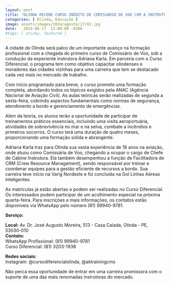 ```yaml
---
layout: post
title: "OLINDA RECEBE CURSO INÉDITO DE COMISSÁRIO DE VOO COM A INSTRUTORA ADRIANA KARLA"
categories: [ Olinda, Educação ]
image: assets/images/2024/agosto/17/02.jpg
date:   2024-08-17  13:00:00 -0300
#tags: [ sticky, featured ]
---
```

A cidade de Olinda será palco de um importante avanço na formação profissional com a chegada do primeiro curso de Comissário de Voo, sob a condução da experiente instrutora Adriana Karla. Em parceria com o Curso Diferencial, o programa tem como objetivo capacitar olindenses e moradores das cidades vizinhas para uma carreira que tem se destacado cada vez mais no mercado de trabalho.

Com início programado para breve, o curso promete uma formação completa, abordando todos os tópicos exigidos pela ANAC (Agência Nacional de Aviação Civil). As aulas teóricas serão realizadas de segunda a sexta-feira, cobrindo aspectos fundamentais como normas de segurança, atendimento a bordo e gerenciamento de emergências. 

Além da teoria, os alunos terão a oportunidade de participar de treinamentos práticos essenciais, incluindo uma visita aeroportuária, atividades de sobrevivência no mar e na selva, combate a incêndios e primeiros socorros. O curso terá uma duração de quatro meses, proporcionando uma formação sólida e abrangente.

Adriana Karla traz para Olinda sua vasta experiência de 18 anos na aviação, onde atuou como Comissária de Voo, chegando a ocupar o cargo de Chefe de Cabine Instrutora. Ela também desempenhou a função de Facilitadora de CRM (Crew Resource Management), sendo responsável por treinar e coordenar equipes para a gestão eficiente de recursos a bordo. Sua carreira teve início na Varig Nordeste e foi concluída na Gol Linhas Aéreas Inteligentes.

As matrículas já estão abertas e podem ser realizadas no Curso Diferencial. Os interessados podem participar de um acolhimento especial na próxima quarta-feira. Para inscrições e mais informações, os contatos estão disponíveis via WhatsApp pelo número (81) 99940-9781.

**Serviço:**

**Local:** Av. Dr. José Augusto Moreira, 513 - Casa Caiada, Olinda - PE, 53030-010  
**Contato:**  
WhatsApp Profissional: (81) 99940-9781  
Curso Diferencial: (81) 3203-1938  

**Redes sociais:**  
Instagram: @cursodiferencialolinda, @aktrainingcms

Não perca essa oportunidade de entrar em uma carreira promissora com o suporte de uma das mais renomadas instrutoras do mercado.

